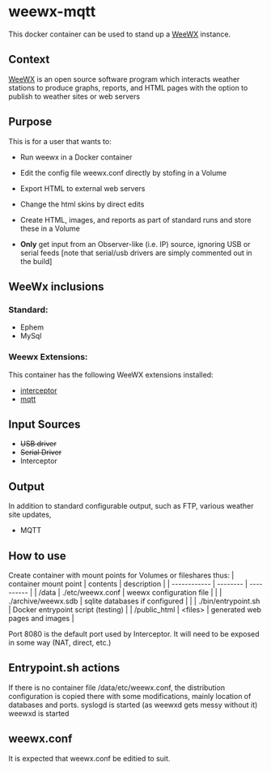 # weewx-mqtt

This docker container can be used to stand up a [WeeWX](http://weewx.com) instance.

## Context ##

[WeeWX](http://weewx.com) is an open source software program which interacts weather stations to produce graphs, reports, and HTML pages with the option to publish to weather sites or web servers

## Purpose ##
This is for a user that wants to:
* Run weewx in a Docker container
* Edit the config file weewx.conf directly by stofing in a Volume
* Export HTML to external web servers
* Change the html skins by direct edits
* Create HTML, images, and reports as part of standard runs and store these in a Volume

* **Only** get input from an Observer-like (i.e. IP) source, ignoring USB or serial feeds
  [note that serial/usb drivers are simply commented out in the build]

## WeeWx inclusions ##
### Standard: ###
* Ephem
* MySql

### Weewx Extensions: ###

This container has the following WeeWX extensions installed:

* [interceptor](https://github.com/matthewwall/weewx-interceptor)
* [mqtt](https://github.com/weewx/weewx/wiki/mqtt)

## Input Sources ##
* ~~USB driver~~
* ~~Serial Driver~~
* Interceptor

## Output ##
In addition to standard configurable output, such as FTP, various weather site updates, 

* MQTT


## How to use ##
Create container with mount points for Volumes or fileshares thus:
| container mount point | contents | description |
| ------------ | -------- | ---------- |
| /data        | ./etc/weewx.conf | weewx configuration file | 
|              | ./archive/weewx.sdb | sqlite databases if configured |
|              | ./bin/entrypoint.sh | Docker entrypoint script (testing) | 
| /public_html | \<files\> | generated web pages and images |

Port 8080 is the default port used by Interceptor.
It will need to be exposed in some way (NAT, direct, etc.)

## Entrypoint.sh actions ##
If there is no container file /data/etc/weewx.conf, the distribution configuration is copied there with some modifications, mainly location of databases and ports.
syslogd is started (as weewxd gets messy without it)
weewxd is started

## weewx.conf ##
It is expected that weewx.conf be editied to suit.
